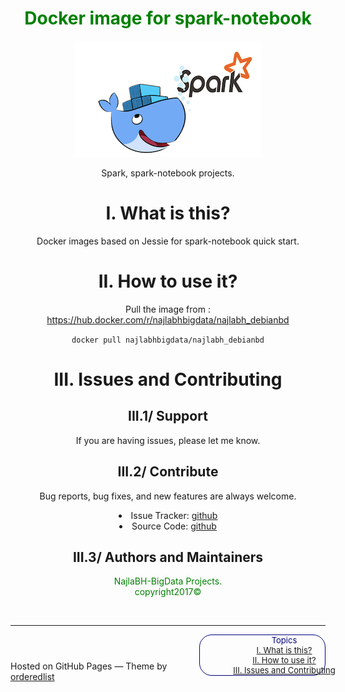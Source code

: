 <html>
<body>
 <div class="wrapper">
      <header>
        <h1 style="color:green;align=right;">Docker image for spark-notebook</h1><img src="Imgs/dockerSpark.png">
        <p>Spark, spark-notebook projects.</p>
 
<h1 id="idtitle1">

<h1 id="idtitle1">
<a id="i-what-is-this" class="anchor" href="#i-what-is-this" aria-hidden="true"><span aria-hidden="true" class="octicon octicon-link"></span></a>I. What is this?</h1>
<p>Docker images based on Jessie for spark-notebook quick start.</p>
 <h1 id="idtitle2">
<a id="ii-how-to-use-it" class="anchor" href="#ii-how-to-use-it" aria-hidden="true"><span aria-hidden="true" class="octicon octicon-link"></span></a>II. How to use it?</h1>

<p> Pull the image from : <a href="https://hub.docker.com/r/najlabhbigdata/najlabh_debianbd/">https://hub.docker.com/r/najlabhbigdata/najlabh_debianbd</a>
<br>

<code>docker pull najlabhbigdata/najlabh_debianbd</code>
</p>
<h1 id="idtitle4">
<a id="iv-issues-and-contributing" class="anchor" href="#iv-issues-and-contributing" aria-hidden="true"><span aria-hidden="true" class="octicon octicon-link"></span></a>III. Issues and Contributing</h1> 
<h2><a id="iv1-support" class="anchor" href="#iv1-support" aria-hidden="true"><span aria-hidden="true" class="octicon octicon-link"></span></a>III.1/ Support</h2>
<p>
If you are having issues, please let me know.
</p>
<h2><a id="iv2-contribute" class="anchor" href="#iv2-contribute" aria-hidden="true"><span aria-hidden="true" class="octicon octicon-link"></span></a>III.2/ Contribute</h2>
<p>Bug reports, bug fixes, and new features are always welcome.<br></p>
</li>
<li>Issue Tracker: <a href="https://github.com/NajlaBH/BigData/issues">github</a><br>
</li>
<li>Source Code: <a href="https://github.com/NajlaBH/BigData/pulls">github</a>
<h2 id="idtitleE">
<a id="iv3-authors-and-maintainers" class="anchor" href="#iv3-authors-and-maintainers" aria-hidden="true"><span aria-hidden="true" class="octicon octicon-link"></span>
</a>III.3/ Authors and Maintainers</h2>
<p style="color:green;">NajlaBH-BigData Projects.
<br>copyright2017© 
</p>
</li>
</ul> 
<br>
<hr>
<aside style='float:right; font:bold; color:navy; align:center; font-size:small; border: 1.5px solid; border-radius:20px; width:200px;'>
 <div style='font:bold;width:250px;padding-left:5px; padding-right:5px; margin-left:5px;'>Topics<br>
<a href="#idtitle1">I. What is this?</a>
<br>
<a href="#idtitle2">II. How to use it?</a>
<br>
<a href="#idtitle4">III. Issues and Contributing</a>
</aside>
</div>
</article>
</div>
</div>
<div class="owner">
<p>Hosted on GitHub Pages &mdash; Theme by <a href="https://github.com/orderedlist">orderedlist</a></p>
</footer>
<br>
</html>
